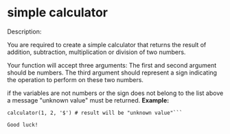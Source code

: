 # simple calculator
Description:

You are required to create a simple calculator that returns the result of addition, subtraction, multiplication or division of two numbers.

Your function will accept three arguments:
The first and second argument should be numbers.
The third argument should represent a sign indicating the operation to perform on these two numbers.

if the variables are not numbers or the sign does not belong to the list above a message "unknown value" must be returned.
**Example:**

```calculator(1, 2, '+') => 3
calculator(1, 2, '$') # result will be "unknown value"```

Good luck!
